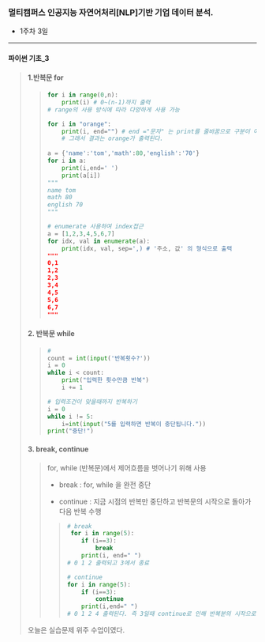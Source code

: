### 멀티캠퍼스 인공지능 자연어처리[NLP]기반 기업 데이터 분석.
- 1주차 3일
---
#### 파이썬 기초_3
> #### 1.반복문 for
>> ```Python
>> for i in range(0,n): 
>>     print(i) # 0~(n-1)까지 출력
>> # range의 사용 방식에 따라 다양하게 사용 가능
>> 
>> for i in "orange":
>>     print(i, end="") # end ="문자" 는 print를 줄바꿈으로 구분이 아닌 해당 문자로 구분
>>     # 그래서 결과는 orange가 출력된다.
>>     
>> a = {'name':'tom','math':80,'english':'70'}
>> for i in a:
>>     print(i,end=' ')
>>     print(a[i])
>> """
>> name tom
>> math 80
>> english 70
>> """
>> 
>> # enumerate 사용하여 index접근
>> a = [1,2,3,4,5,6,7]
>> for idx, val in enumerate(a):
>>     print(idx, val, sep=',) # '주소, 값' 의 형식으로 출력
>>"""
>> 0,1
>> 1,2
>> 2,3
>> 3,4
>> 4,5
>> 5,6
>> 6,7
>> """
> #### 2. 반복문 while
>> ```Python
>> # 
>> count = int(input('반복횟수?'))
>> i = 0
>> while i < count:
>>     print("입력한 횟수만큼 반복")
>>     i += 1
>> 
>> # 입력조건이 맞을때까지 반복하기
>> i = 0
>> while i != 5:
>>     i=int(input("5를 입력하면 반복이 중단됩니다."))
>> print("중단!")
>> ```
> #### 3. break, continue
>> for, while (반복문)에서 제어흐름을 벗어나기 위해 사용
>> - break : for, while 을 완전 중단
>> 
>> - continue : 지금 시점의 반복만 중단하고 반복문의 시작으로 돌아가 다음 반복 수행
>> 
>>> ```Python
>>> # break
>>>  for i in range(5):
>>>     if (i==3):
>>>         break
>>>     print(i, end=" ")
>>> # 0 1 2 출력되고 3에서 종료
>>> 
>>> # continue
>>> for i in range(5):
>>>     if (i==3):
>>>         continue
>>>     print(i,end=" ")
>>> # 0 1 2 4 출력된다. 즉 3일때 continue로 인해 반복분의 시작으로 돌아가 다음 순번의 반복 수행
>>>``` 
>>
> 오늘은 실습문제 위주 수업이였다.
